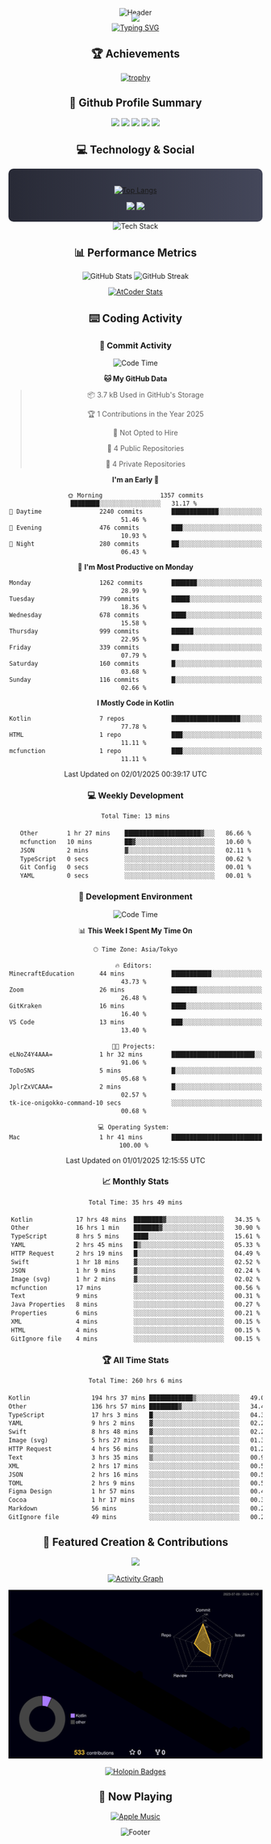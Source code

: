 <div align="center">
  
![Header](https://capsule-render.vercel.app/api?type=waving&color=gradient&customColorList=12&height=300&section=header&text=Welcome%20to%20Batapii's%20Universe&fontSize=50&animation=fadeIn&fontAlignY=40&desc=Android%20Developer%20|%20Kotlin%20LOVE%20)

<div style="margin-top: -20px;">
  <img src="https://readme-typing-svg.herokuapp.com/?lines=Crafting+Android+Experiences;Building+Tomorrow's+Apps+Today;Always+Learning,+Always+Growing&font=Fira%20Code&center=true&width=440&height=45&color=f75c7e&vCenter=true&size=22&pause=1000">
</div>

<a href="https://git.io/typing-svg">
  <img src="https://readme-typing-svg.demolab.com?font=Fira+Code&weight=600&size=28&duration=4000&pause=1000&center=true&vCenter=true&width=800&lines=Hey+there!+I'm+Batapii+%F0%9F%91%8B;Android+Developer+from+Japan+%F0%9F%87%AF%F0%9F%87%B5" alt="Typing SVG" />
</a>

## 🏆 Achievements

[![trophy](https://github-profile-trophy.vercel.app/?username=batapii&theme=onestar&no-frame=true&no-bg=true&column=8&rank=SECRET,SSS,SS,S,AAA,AA,A,B,C,?&margin-w=10&margin-h=10)](https://github.com/ryo-ma/github-profile-trophy)

## 🎯 Github Profile Summary

<div align="center">
  <img src="http://github-profile-summary-cards.vercel.app/api/cards/profile-details?username=batapii&theme=radical" />
  <img src="http://github-profile-summary-cards.vercel.app/api/cards/repos-per-language?username=batapii&theme=radical" />
  <img src="http://github-profile-summary-cards.vercel.app/api/cards/most-commit-language?username=batapii&theme=radical" />
  <img src="http://github-profile-summary-cards.vercel.app/api/cards/stats?username=batapii&theme=radical" />
  <img src="http://github-profile-summary-cards.vercel.app/api/cards/productive-time?username=batapii&theme=radical" />
</div>

## 💻 Technology & Social

<div align="center" style="background: linear-gradient(to right, #282A36, #44475A); padding: 20px; border-radius: 10px;">

[![Top Langs](https://github-readme-stats.vercel.app/api/top-langs/?username=batapii
)](https://github.com/anuraghazra/github-readme-stats)

<div style="margin-top: 15px">
<a href="https://github.com/batapii"><img src="https://img.shields.io/github/followers/batapii?style=for-the-badge&logo=github&label=Follow&color=ff6e96&labelColor=282A36"/></a>
<a href="https://twitter.com/batapii3939"><img src="https://img.shields.io/twitter/follow/batapii?style=for-the-badge&logo=twitter&color=1DA1F2&labelColor=282A36&label= Twitter"/></a>
</div>

</div>

<div align="center">
<img src="https://github-readme-tech-stack.vercel.app/api/cards?title=Tech+Stack&align=center&titleAlign=center&fontSize=20&lineHeight=10&lineCount=4&theme=github_dark&width=800&bg=%230D1117&badge=%23161B22&border=%2321262D&titleColor=%2358A6FF&line1=kotlin%2Ckotlin%2C0095D5%3Bandroid%2Candroid%2C00ff00%3Bjetpackcompose%2Cjetpack%2C4285F4%3B&line2=swift%2Cswift%2CFA7343%3Bfirebase%2Cfirebase%2CFFCA28%3Bgithub%2Cgithub%2C181717%3B&line3=typescript%2Ctypescript%2C3178C6%3Bgraphql%2Cgraphql%2CE10098%3Bsupabase%2Csupabase%2C3FCF8E%3B&line4=gradle%2Cgradle%2C02303A%3Bgitkraken%2Cgitkraken%2C179287%3Bpostman%2Cpostman%2CFF6C37%3B" alt="Tech Stack" />
</div>



## 📊 Performance Metrics

<div align="center">

![GitHub Stats](https://github-readme-stats.vercel.app/api?username=batapii&show_icons=true&theme=radical&hide_border=true&bg_color=0D1117)
![GitHub Streak](https://github-readme-streak-stats.herokuapp.com/?user=batapii&theme=radical&hide_border=true&background=0D1117)

[![AtCoder Stats](https://atcoder-readme-stats.vercel.app/stats/batapii3939?theme=dark&show_history=5&width=495)](https://github.com/iwbc-mzk/atcoder-readme-stats)

</div>

## ⌨️ Coding Activity

### 🌟 Commit Activity
<!--START_SECTION:commit-stats-->
![Code Time](http://img.shields.io/badge/Code%20Time-397%20hrs%203%20mins-blue)

**🐱 My GitHub Data** 

> 📦 3.7 kB Used in GitHub's Storage 
 > 
> 🏆 1 Contributions in the Year 2025
 > 
> 🚫 Not Opted to Hire
 > 
> 📜 4 Public Repositories 
 > 
> 🔑 4 Private Repositories 
 > 
**I'm an Early 🐤** 

```text
🌞 Morning                1357 commits        ████████░░░░░░░░░░░░░░░░░   31.17 % 
🌆 Daytime                2240 commits        █████████████░░░░░░░░░░░░   51.46 % 
🌃 Evening                476 commits         ███░░░░░░░░░░░░░░░░░░░░░░   10.93 % 
🌙 Night                  280 commits         ██░░░░░░░░░░░░░░░░░░░░░░░   06.43 % 
```
📅 **I'm Most Productive on Monday** 

```text
Monday                   1262 commits        ███████░░░░░░░░░░░░░░░░░░   28.99 % 
Tuesday                  799 commits         █████░░░░░░░░░░░░░░░░░░░░   18.36 % 
Wednesday                678 commits         ████░░░░░░░░░░░░░░░░░░░░░   15.58 % 
Thursday                 999 commits         ██████░░░░░░░░░░░░░░░░░░░   22.95 % 
Friday                   339 commits         ██░░░░░░░░░░░░░░░░░░░░░░░   07.79 % 
Saturday                 160 commits         █░░░░░░░░░░░░░░░░░░░░░░░░   03.68 % 
Sunday                   116 commits         █░░░░░░░░░░░░░░░░░░░░░░░░   02.66 % 
```


**I Mostly Code in Kotlin** 

```text
Kotlin                   7 repos             ███████████████████░░░░░░   77.78 % 
HTML                     1 repo              ███░░░░░░░░░░░░░░░░░░░░░░   11.11 % 
mcfunction               1 repo              ███░░░░░░░░░░░░░░░░░░░░░░   11.11 % 
```




 Last Updated on 02/01/2025 00:39:17 UTC
<!--END_SECTION:commit-stats-->

### 💻 Weekly Development
<!--START_SECTION:wakatime-->

```txt
Total Time: 13 mins

Other        1 hr 27 mins    █████████████████████▓░░░   86.66 %
mcfunction   10 mins         ██▓░░░░░░░░░░░░░░░░░░░░░░   10.60 %
JSON         2 mins          ▓░░░░░░░░░░░░░░░░░░░░░░░░   02.11 %
TypeScript   0 secs          ░░░░░░░░░░░░░░░░░░░░░░░░░   00.62 %
Git Config   0 secs          ░░░░░░░░░░░░░░░░░░░░░░░░░   00.01 %
YAML         0 secs          ░░░░░░░░░░░░░░░░░░░░░░░░░   00.01 %
```

<!--END_SECTION:wakatime-->

### 🔨 Development Environment
<!--START_SECTION:dev-stats-->
![Code Time](http://img.shields.io/badge/Code%20Time-397%20hrs%203%20mins-blue)

📊 **This Week I Spent My Time On** 

```text
🕑︎ Time Zone: Asia/Tokyo

🔥 Editors: 
MinecraftEducation       44 mins             ███████████░░░░░░░░░░░░░░   43.73 % 
Zoom                     26 mins             ███████░░░░░░░░░░░░░░░░░░   26.48 % 
GitKraken                16 mins             ████░░░░░░░░░░░░░░░░░░░░░   16.40 % 
VS Code                  13 mins             ███░░░░░░░░░░░░░░░░░░░░░░   13.40 % 

🐱‍💻 Projects: 
eLNoZ4Y4AAA=             1 hr 32 mins        ███████████████████████░░   91.06 % 
ToDoSNS                  5 mins              █░░░░░░░░░░░░░░░░░░░░░░░░   05.68 % 
JplrZxVCAAA=             2 mins              █░░░░░░░░░░░░░░░░░░░░░░░░   02.57 % 
tk-ice-onigokko-command-10 secs              ░░░░░░░░░░░░░░░░░░░░░░░░░   00.68 % 

💻 Operating System: 
Mac                      1 hr 41 mins        █████████████████████████   100.00 % 
```


 Last Updated on 01/01/2025 12:15:55 UTC
<!--END_SECTION:dev-stats-->

### 📈 Monthly Stats
<!--START_SECTION:wakamonth-->

```txt
Total Time: 35 hrs 49 mins

Kotlin            17 hrs 48 mins  ████████▓░░░░░░░░░░░░░░░░   34.35 %
Other             16 hrs 1 min    ███████▓░░░░░░░░░░░░░░░░░   30.90 %
TypeScript        8 hrs 5 mins    ████░░░░░░░░░░░░░░░░░░░░░   15.61 %
YAML              2 hrs 45 mins   █▒░░░░░░░░░░░░░░░░░░░░░░░   05.33 %
HTTP Request      2 hrs 19 mins   █░░░░░░░░░░░░░░░░░░░░░░░░   04.49 %
Swift             1 hr 18 mins    ▓░░░░░░░░░░░░░░░░░░░░░░░░   02.52 %
JSON              1 hr 9 mins     ▓░░░░░░░░░░░░░░░░░░░░░░░░   02.24 %
Image (svg)       1 hr 2 mins     ▓░░░░░░░░░░░░░░░░░░░░░░░░   02.02 %
mcfunction        17 mins         ░░░░░░░░░░░░░░░░░░░░░░░░░   00.56 %
Text              9 mins          ░░░░░░░░░░░░░░░░░░░░░░░░░   00.31 %
Java Properties   8 mins          ░░░░░░░░░░░░░░░░░░░░░░░░░   00.27 %
Properties        6 mins          ░░░░░░░░░░░░░░░░░░░░░░░░░   00.21 %
XML               4 mins          ░░░░░░░░░░░░░░░░░░░░░░░░░   00.15 %
HTML              4 mins          ░░░░░░░░░░░░░░░░░░░░░░░░░   00.15 %
GitIgnore file    4 mins          ░░░░░░░░░░░░░░░░░░░░░░░░░   00.15 %
```

<!--END_SECTION:wakamonth-->

### 🏆 All Time Stats
<!--START_SECTION:wakaalltime-->

```txt
Total Time: 260 hrs 6 mins

Kotlin                 194 hrs 37 mins ████████████▒░░░░░░░░░░░░   49.02 %
Other                  136 hrs 57 mins ████████▓░░░░░░░░░░░░░░░░   34.49 %
TypeScript             17 hrs 3 mins   █░░░░░░░░░░░░░░░░░░░░░░░░   04.30 %
YAML                   9 hrs 2 mins    ▓░░░░░░░░░░░░░░░░░░░░░░░░   02.28 %
Swift                  8 hrs 48 mins   ▓░░░░░░░░░░░░░░░░░░░░░░░░   02.22 %
Image (svg)            5 hrs 27 mins   ▒░░░░░░░░░░░░░░░░░░░░░░░░   01.37 %
HTTP Request           4 hrs 56 mins   ▒░░░░░░░░░░░░░░░░░░░░░░░░   01.25 %
Text                   3 hrs 35 mins   ▒░░░░░░░░░░░░░░░░░░░░░░░░   00.90 %
XML                    2 hrs 17 mins   ░░░░░░░░░░░░░░░░░░░░░░░░░   00.58 %
JSON                   2 hrs 16 mins   ░░░░░░░░░░░░░░░░░░░░░░░░░   00.57 %
TOML                   2 hrs 9 mins    ░░░░░░░░░░░░░░░░░░░░░░░░░   00.54 %
Figma Design           1 hr 57 mins    ░░░░░░░░░░░░░░░░░░░░░░░░░   00.49 %
Cocoa                  1 hr 17 mins    ░░░░░░░░░░░░░░░░░░░░░░░░░   00.32 %
Markdown               56 mins         ░░░░░░░░░░░░░░░░░░░░░░░░░   00.24 %
GitIgnore file         49 mins         ░░░░░░░░░░░░░░░░░░░░░░░░░   00.21 %
```

<!--END_SECTION:wakaalltime-->


## 🌟 Featured Creation & Contributions

<div align="center">
  <a href="https://github.com/batapii/ToDoSNS">
    <img src="https://github-readme-stats.vercel.app/api/pin/?username=batapii&repo=ToDoSNS&theme=radical&hide_border=true&bg_color=0D1117" />
  </a>

[![Activity Graph](https://github-readme-activity-graph.vercel.app/graph?username=batapii&custom_title=Contribution%20Graph&hide_border=true&theme=radical&bg_color=0D1117)](https://github.com/ashutosh00710/github-readme-activity-graph)

![3D Contrib](./profile-3d-contrib/profile-night-rainbow.svg)

[![Holopin Badges](https://holopin.me/batapii)](https://holopin.io/@batapii)

</div>

## 🎵 Now Playing

<div align="center">
  
[![Apple Music](https://music-profile.rayriffy.com/theme/dark.svg?uid=001005.6598667d2ffd4a10a4f429edd0ba24c4.1156)](https://github.com/rayriffy/apple-music-github-profile)

</div>

![Footer](https://capsule-render.vercel.app/api?type=waving&color=gradient&customColorList=12&height=100&section=footer)

</div>
